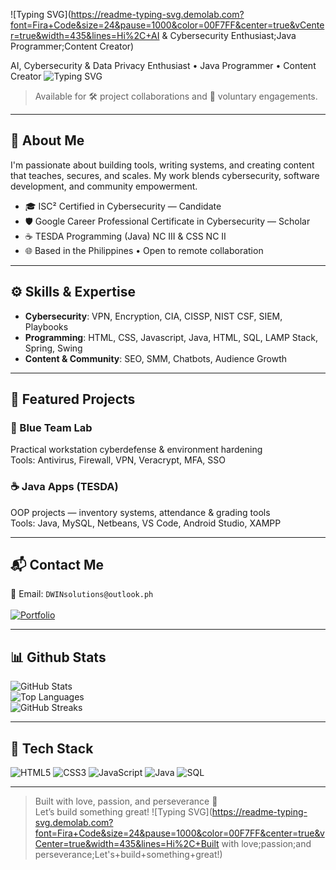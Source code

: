 ![Typing SVG](https://readme-typing-svg.demolab.com?font=Fira+Code&size=24&pause=1000&color=00F7FF&center=true&vCenter=true&width=435&lines=Hi%2C+AI & Cybersecurity Enthusiast;Java Programmer;Content Creator)

AI, Cybersecurity & Data Privacy Enthusiast • Java Programmer • Content Creator
![Typing SVG](https://readme-typing-svg.demolab.com?font=Fira+Code&size=24&pause=1000&color=00F7FF&center=true&vCenter=true&width=435&lines=AI+&+Cybersecurity+Enthusiast;Java+Programmer;Content+Creator)

> Available for 🛠️ project collaborations and 🌱 voluntary engagements.

---

## 🚀 About Me

I'm passionate about building tools, writing systems, and creating content that teaches, secures, and scales. My work blends cybersecurity, software development, and community empowerment.

- 🎓 ISC² Certified in Cybersecurity — Candidate  
- 🛡️ Google Career Professional Certificate in Cybersecurity — Scholar  
- ☕ TESDA Programming (Java) NC III & CSS NC II   
- 🌐 Based in the Philippines • Open to remote collaboration

---

## ⚙️ Skills & Expertise

- **Cybersecurity**: VPN, Encryption, CIA, CISSP, NIST CSF, SIEM, Playbooks  
- **Programming**: HTML, CSS, Javascript, Java, HTML, SQL, LAMP Stack, Spring, Swing  
- **Content & Community**: SEO, SMM, Chatbots, Audience Growth

---

## 🧠 Featured Projects

### 🔐 Blue Team Lab  
Practical workstation cyberdefense & environment hardening  
Tools: Antivirus, Firewall, VPN, Veracrypt, MFA, SSO

### ☕ Java Apps (TESDA)  
OOP projects — inventory systems, attendance & grading tools  
Tools: Java, MySQL, Netbeans, VS Code, Android Studio, XAMPP

---

## 📬 Contact Me

📧 Email: `DWINsolutions@outlook.ph`<br/><br/>
[![Portfolio](https://img.shields.io/badge/-Portfolio-black?style=flat-square&logo=github)](https://dwin.is-a.dev)

<!-----

## 🏅 Certifications
![ISC² Certified in Cybersecurity](https://img.shields.io/badge/ISC²-Candidate-blue?logo=ISC2)
![Google Cybersecurity Scholar](https://img.shields.io/badge/Google-Career%20Certificate-green?logo=Google)
![TESDA Java NC III](https://img.shields.io/badge/TESDA-Java%20NC%20III-orange)
![TESDA CSS NC II](https://img.shields.io/badge/TESDA-CSS%20NC%20II-yellow)-->

---

## 📊 Github Stats
![GitHub Stats](https://github-readme-stats.vercel.app/api?username=aldwinjay&show_icons=true&theme=radical)<br/>
![Top Languages](https://github-readme-stats.vercel.app/api/top-langs/?username=aldwinjay&layout=compact)<br/>
![GitHub Streaks](https://github-readme-streak-stats.herokuapp.com/?user=aldwinjay)

---

## 🚀 Tech Stack
![HTML5](https://img.shields.io/badge/-HTML5-black?style=flat-square&logo=html5)
![CSS3](https://img.shields.io/badge/-CSS-black?style=flat-square&logo=css)
![JavaScript](https://img.shields.io/badge/-JavaScript-black?style=flat-square&logo=javascript)
![Java](https://img.shields.io/badge/-Java-black?style=flat-square&logo=java)
![SQL](https://img.shields.io/badge/-SQL-black?style=flat-square&logo=sql)

---

> Built with love, passion, and perseverance 💙  
> Let’s build something great!
![Typing SVG](https://readme-typing-svg.demolab.com?font=Fira+Code&size=24&pause=1000&color=00F7FF&center=true&vCenter=true&width=435&lines=Hi%2C+Built with love;passion;and perseverance;Let's+build+something+great!)
